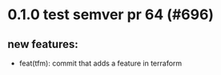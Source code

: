 # 0.1.0 test semver pr 64 (#696)

## new features:
* feat(tfm): commit that adds a feature in terraform

